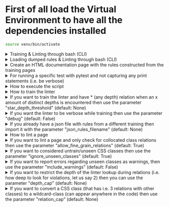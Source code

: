 # First of all load the Virtual Environment to have all the dependencies installed
```bash 
source venv/bin/activate
```

<details>
<summary><a>Training & Linting through bash (CLI)</a></summary>

```bash
cli.py -t <training_directory> -l <lint_page>
```
</details>

<details>
<summary><a>Loading dumped rules & Linting through bash (CLI)</a></summary>

```bash
cli.py -r <relations_json_file> -l <lint_page>
```
</details>

<details>
<summary><a>Create an HTML documentation page with the rules constructed from the training pages</a></summary>

<a href="http://htmlpreview.github.io/?https://github.com/irineos1995/ULint/blob/master/documentation.html" target="_blank">Click here for a demo</a>

```bash
cli.py -r <relations_json_file> -d <decumentation_file>
OR
cli.py -t <training_directory> -d <decumentation_file>
```
</details>

<details>
<summary><a>For running a specific test with pytest and not capturing any print statements (i.e. be verbose)</a></summary>

```bash
pytest -s test_all_scenarios.py::TestScenario22::test_shuffled_stuff
```
</details>

<details>
<summary><a>How to execute the script</a></summary>

```bash
bash.py -t <training_directory> -l <lint_page>
OR
bash.py -l <lint_page> -r <relations_dump>
```
</details>

<details>
<summary><a>How to train the linter</a></summary>

```python 
from main import RuleComposer
rule_composer_class = RuleComposer(threshold=1, 
                                   train_set='path/to/training/directory')
```
</details>

<details>
<summary><a>If you want to train the linter and have * (any depth) relation when an x amount of distinct depths is encountered then use the parameter "star_depth_threshold" (default: None)</a></summary>

```python 
from main import RuleComposer
rule_composer_class = RuleComposer(threshold=1, 
                                   train_set='path/to/training/directory',
                                   star_depth_threshold=None)
```
</details>

<details>
<summary><a>If you want the linter to be verbose while training then use the parameter "debug" (default: False)</a></summary>

```python 
from main import RuleComposer
rule_composer_class = RuleComposer(threshold=1, 
                                   train_set='path/to/training/directory',
                                   star_depth_threshold=None,
                                   debug=True)
```
</details>

<details>
<summary><a>If you already have a json file with rules from a different training then import it with the parameter "json_rules_filename" (default: None)</a></summary>

```python 
from main import RuleComposer
rule_composer_class = RuleComposer(threshold=1, 
                                   train_set='path/to/training/directory',
                                   star_depth_threshold=None,
                                   debug=True,
                                   json_rules_filename=None)
```
</details>

<details>
<summary><a>How to lint a page</a></summary>

```python 
from main import RuleComposer
rule_composer_class = RuleComposer(threshold=1, 
                                   train_set='path/to/training/directory',
                                   star_depth_threshold=None,
                                   debug=True,
                                   json_rules_filename=None)
rule_composer_class.compare_test_page(test_page='path/to/test/page')
rule_composer_class.print_parent_level_errors()
```
</details>

<details>
<summary><a>If you want to lint a page and only check for collocated class relations then use the parameter "allow_fine_grain_relations" (default: True)</a></summary>

```python 
from main import RuleComposer
rule_composer_class = RuleComposer(threshold=1, 
                                   train_set='path/to/training/directory',
                                   star_depth_threshold=None,
                                   debug=True,
                                   json_rules_filename=None)

rule_composer_class.compare_test_page(test_page='path/to/test/page',
                                      allow_fine_grain_relations=False)
rule_composer_class.print_parent_level_errors()
```
</details>

<details>
<summary><a>If you want to considered untrain/unseen CSS classes then use the parameter "ignore_unseen_classes" (default: True)</a></summary>

```python 
from main import RuleComposer
rule_composer_class = RuleComposer(threshold=1, 
                                   train_set='path/to/training/directory',
                                   star_depth_threshold=None,
                                   debug=True,
                                   json_rules_filename=None)

rule_composer_class.compare_test_page(test_page='path/to/test/page',
                                      allow_fine_grain_relations=False,
                                      ignore_unseen_classes=False)
rule_composer_class.print_parent_level_errors()
```
</details>

<details>
<summary><a>If you want to report errors regarding unseen classes as warnings, then use the parameter "include_warnings" (default: False)</a></summary>

```python 
from main import RuleComposer
rule_composer_class = RuleComposer(threshold=1, 
                                   train_set='path/to/training/directory',
                                   star_depth_threshold=None,
                                   debug=True,
                                   json_rules_filename=None)

rule_composer_class.compare_test_page(test_page='path/to/test/page',
                                      allow_fine_grain_relations=False,
                                      ignore_unseen_classes=True,
                                      include_warnings=True)
rule_composer_class.print_parent_level_errors()
```
</details>

<details>
<summary><a>If you want to restrict the depth of the linter lookup during relations (i.e. how deep to look for violations, let us say 2) then you can use the parameter "depth_cap" (default: None)</a></summary>

```python 
from main import RuleComposer
rule_composer_class = RuleComposer(threshold=1, 
                                   train_set='path/to/training/directory',
                                   star_depth_threshold=None,
                                   debug=True,
                                   json_rules_filename=None)

rule_composer_class.compare_test_page(test_page='path/to/test/page',
                                      allow_fine_grain_relations=False,
                                      ignore_unseen_classes=True,
                                      include_warnings=True,
                                      depth_cap=2)
rule_composer_class.print_parent_level_errors()
```
</details>

<details>
<summary><a>If you want to convert a CSS class (that has i.e. 3 relations with other classes) to a wildcard-class (can appear anywhere in the code) then use the parameter "relation_cap" (default: None)</a></summary>

```python 
from main import RuleComposer
rule_composer_class = RuleComposer(threshold=1, 
                                   train_set='path/to/training/directory',
                                   star_depth_threshold=None,
                                   debug=True,
                                   json_rules_filename=None)

rule_composer_class.compare_test_page(test_page='path/to/test/page',
                                      allow_fine_grain_relations=False,
                                      ignore_unseen_classes=True,
                                      include_warnings=True,
                                      depth_cap=2,
                                      relation_cap=3)
rule_composer_class.print_parent_level_errors()
```
</details>